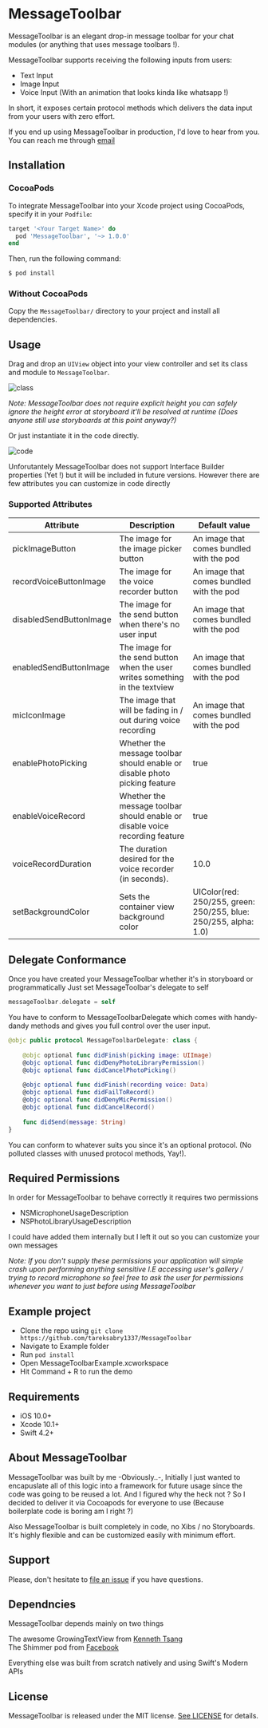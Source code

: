 # MessageToolbar

MessageToolbar is an elegant drop-in message toolbar for your chat modules (or anything that uses message toolbars !).

MessageToolbar supports receiving the following inputs from users:

* Text Input
* Image Input
* Voice Input (With an animation that looks kinda like whatsapp !)

In short, it exposes certain protocol methods which delivers the data input from your users with zero effort.

If you end up using MessageToolbar in production, I'd love to hear from you. You can reach me through [email](mailto:tareksabry444@outlook.com)

## Installation

### CocoaPods

To integrate MessageToolbar into your Xcode project using CocoaPods, specify it in your `Podfile`:

```ruby
target '<Your Target Name>' do
  pod 'MessageToolbar', '~> 1.0.0'
end
```

Then, run the following command:

```bash
$ pod install
```

### Without CocoaPods

Copy the `MessageToolbar/` directory to your project and install all dependencies.

## Usage

Drag and drop an `UIView` object into your view controller and set its class and module to `MessageToolbar`.

![class](media/subclass.png)

_Note: MessageToolbar does not require explicit height you can safely ignore the height error at storyboard it'll be resolved at runtime (Does anyone still use storyboards at this point anyway?)_

Or just instantiate it in the code directly.

![code](media/code.png)

Unforutantely MessageToolbar does not support Interface Builder properties (Yet !) but it will be included in future versions. However there are few attributes you can customize in code directly

### Supported Attributes

| Attribute        | Description      | Default value  |
| ------------- |-------------| -----|
| pickImageButton      | The image for the image picker button     | An image that comes bundled with the pod |
| recordVoiceButtonImage     | The image for the voice recorder button     | An image that comes bundled with the pod |
| disabledSendButtonImage      | The image for the send button when there's no user input     | An image that comes bundled with the pod |
| enabledSendButtonImage     | The image for the send button when the user writes something in the textview     | An image that comes bundled with the pod |
| micIconImage      | The image that will be fading in / out during voice recording    | An image that comes bundled with the pod |
| enablePhotoPicking      | Whether the message toolbar should enable or disable photo picking feature     | true |
| enableVoiceRecord      | Whether the message toolbar should enable or disable voice recording feature     | true |
| voiceRecordDuration      | The duration desired for the voice recorder (in seconds).     | 10.0 |
| setBackgroundColor      | Sets the container view background color     | UIColor(red: 250/255, green: 250/255, blue: 250/255, alpha: 1.0) |

## Delegate Conformance

Once you have created your MessageToolbar whether it's in storyboard or programmatically 
Just set MessageToolbar's delegate to self

```Swift
messageToolbar.delegate = self
```

You have to conform to MessageToolbarDelegate which comes with handy-dandy methods and gives you full control over the user input.

```Swift
@objc public protocol MessageToolbarDelegate: class {
    
    @objc optional func didFinish(picking image: UIImage)
    @objc optional func didDenyPhotoLibraryPermission()
    @objc optional func didCancelPhotoPicking()
    
    @objc optional func didFinish(recording voice: Data)
    @objc optional func didFailToRecord()
    @objc optional func didDenyMicPermission()
    @objc optional func didCancelRecord()
    
    func didSend(message: String)
}
```

You can conform to whatever suits you since it's an optional protocol. (No polluted classes with unused protocol methods, Yay!).

## Required Permissions

In order for MessageToolbar to behave correctly it requires two permissions

* NSMicrophoneUsageDescription
* NSPhotoLibraryUsageDescription

I could have added them internally but I left it out so you can customize your own messages

_Note: If you don't supply these permissions your application will simple crash upon performing anything sensitive I.E accessing user's gallery / trying to record microphone so feel free to ask the user for permissions whenever you want to just before using MessageToolbar_

## **Example project**
  * Clone the repo using `git clone https://github.com/tareksabry1337/MessageToolbar`
  * Navigate to Example folder
  * Run `pod install`
  * Open MessageToolbarExample.xcworkspace
  * Hit Command + R to run the demo

## Requirements

* iOS 10.0+
* Xcode 10.1+
* Swift 4.2+

## About MessageToolbar

MessageToolbar was built by me -Obviously..-, Initially I just wanted to encapuslate all of this logic into a framework for future usage since the code was going to be reused a lot. And I figured why the heck not ? So I decided to deliver it via Cocoapods for everyone to use (Because boilerplate code is boring am I right ?)

Also MessageToolbar is built completely in code, no Xibs / no Storyboards. It's highly flexible and can be customized easily with minimum effort.


## Support

Please, don't hesitate to [file an
issue](https://github.com/tareksabry1337/MessageToolbar/issues/new) if you have questions.


## Dependncies
MessageToolbar depends mainly on two things

The awesome GrowingTextView from [Kenneth Tsang][GrowingTextView]<br>
The Shimmer pod from [Facebook][Shimmer]

[GrowingTextView]:            https://github.com/KennethTsang/GrowingTextView
[Shimmer]:            https://github.com/facebook/Shimmer

Everything else was built from scratch natively and using Swift's Modern APIs

## License

MessageToolbar is released under the MIT license. [See LICENSE](https://github.com/tareksabry1337/MessageToolbar/blob/master/LICENSE) for details.

